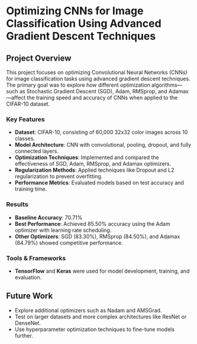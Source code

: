 # Optimizing CNNs for Image Classification Using Advanced Gradient Descent Techniques

## Project Overview

This project focuses on optimizing Convolutional Neural Networks (CNNs) for image classification tasks using advanced gradient descent techniques. The primary goal was to explore how different optimization algorithms—such as Stochastic Gradient Descent (SGD), Adam, RMSprop, and Adamax—affect the training speed and accuracy of CNNs when applied to the CIFAR-10 dataset.

### Key Features
- **Dataset**: CIFAR-10, consisting of 60,000 32x32 color images across 10 classes.
- **Model Architecture**: CNN with convolutional, pooling, dropout, and fully connected layers.
- **Optimization Techniques**: Implemented and compared the effectiveness of SGD, Adam, RMSprop, and Adamax optimizers.
- **Regularization Methods**: Applied techniques like Dropout and L2 regularization to prevent overfitting.
- **Performance Metrics**: Evaluated models based on test accuracy and training time.

### Results
- **Baseline Accuracy**: 70.71%
- **Best Performance**: Achieved 85.50% accuracy using the Adam optimizer with learning rate scheduling.
- **Other Optimizers**: SGD (83.30%), RMSprop (84.50%), and Adamax (84.79%) showed competitive performance.

### Tools & Frameworks
- **TensorFlow** and **Keras** were used for model development, training, and evaluation.

## Future Work
- Explore additional optimizers such as Nadam and AMSGrad.
- Test on larger datasets and more complex architectures like ResNet or DenseNet.
- Use hyperparameter optimization techniques to fine-tune models further.
